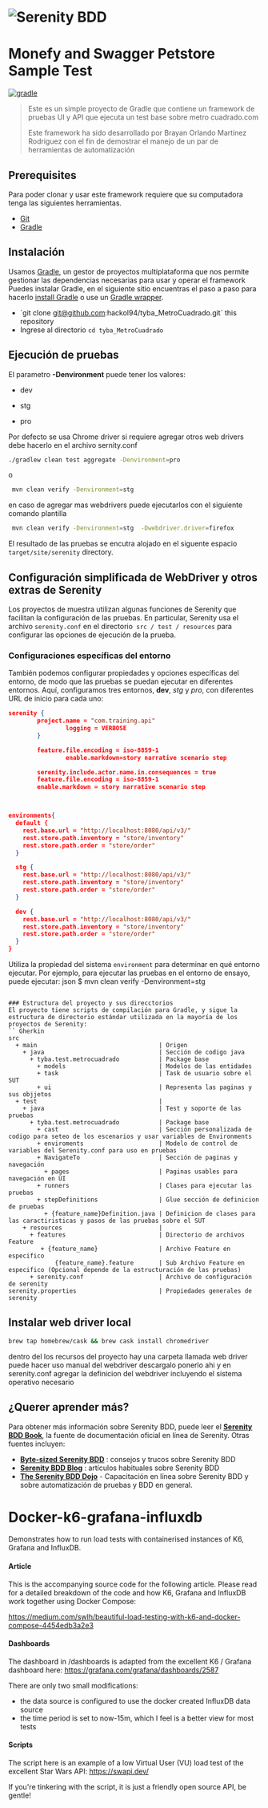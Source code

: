 # ![Serenity BDD](https://www.seekpng.com/png/detail/352-3521980_serenity-logo-serenity-bdd-logo.png "Logo Title Text 1")

# Monefy and Swagger Petstore Sample Test

[![gradle](https://img.shields.io/badge/gradle-v6.5.X-yellow.svg)](https://gradle.org/install/)


>Este es un simple proyecto de Gradle que contiene un framework de pruebas UI y API que ejecuta un test base sobre metro cuadrado.com 
>
>Este framework ha sido desarrollado por Brayan Orlando Martinez Rodriguez con el fin de demostrar el manejo de un par de herramientas de automatización

## Prerequisites

Para poder clonar y usar este framework requiere que su computadora tenga las siguientes herramientas.

* [Git](http://git-scm.com/)
* [Gradle](https://gradle.org)


## Instalación

Usamos [Gradle](http://www.gradle.org), un gestor de proyectos multiplataforma que nos permite gestionar las dependencias necesarias para usar y operar el framework
Puedes instalar Gradle, en el siguiente sitio encuentras el paso a paso para hacerlo [install Gradle](http://www.gradle.org/installation) o use un [Gradle wrapper](http://www.gradle.org/docs/current/userguide/gradle_wrapper.html).

* ´git clone git@github.com:hackol94/tyba_MetroCuadrado.git` this repository
* Ingrese al directorio `cd tyba_MetroCuadrado`

##  Ejecución de pruebas

El parametro **-Denvironment** puede tener los valores:

* dev
- stg
+ pro

Por defecto se usa Chrome driver si requiere agregar otros web drivers debe hacerlo en el archivo sernity.conf

```bash
./gradlew clean test aggregate -Denvironment=pro
```
o 
```bash
 mvn clean verify -Denvironment=stg 
```

en caso de agregar mas webdrivers puede ejecutarlos con el siguiente comando plantilla

```bash
 mvn clean verify -Denvironment=stg  -Dwebdriver.driver=firefox
```
El resultado de las pruebas se encutra alojado en el siguente espacio `target/site/serenity` directory.

## Configuración simplificada de WebDriver y otros extras de Serenity
Los proyectos de muestra utilizan algunas funciones de Serenity que facilitan la configuración de las pruebas. En particular, Serenity usa el archivo `serenity.conf` en el directorio` src / test / resources` para configurar las opciones de ejecución de la prueba.

### Configuraciones específicas del entorno
También podemos configurar propiedades y opciones específicas del entorno, de modo que las pruebas se puedan ejecutar en diferentes entornos. Aquí, configuramos tres entornos, __dev__, _stg_ y _pro_, con diferentes URL de inicio para cada uno:
```json
serenity {
        project.name = "com.training.api"
                logging = VERBOSE
        }

        feature.file.encoding = iso-8859-1
                enable.markdown=story narrative scenario step

        serenity.include.actor.name.in.consequences = true
        feature.file.encoding = iso-8859-1
        enable.markdown = story narrative scenario step



environments{
  default {
    rest.base.url = "http://localhost:8080/api/v3/"
    rest.store.path.inventory = "store/inventory"
    rest.store.path.order = "store/order"
  }

  stg {
    rest.base.url = "http://localhost:8080/api/v3/"
    rest.store.path.inventory = "store/inventory"
    rest.store.path.order = "store/order"
  }

  dev {
    rest.base.url = "http://localhost:8080/api/v3/"
    rest.store.path.inventory = "store/inventory"
    rest.store.path.order = "store/order"
  }
}

```

Utiliza la propiedad del sistema `environment` para determinar en qué entorno ejecutar. Por ejemplo, para ejecutar las pruebas en el entorno de ensayo, puede ejecutar:
json
$ mvn clean verify -Denvironment=stg
```

### Estructura del proyecto y sus direcctorios
El proyecto tiene scripts de compilación para Gradle, y sigue la estructura de directorio estándar utilizada en la mayoría de los proyectos de Serenity:
`` Gherkin
src
  + main                                  | Origen
    + java                                | Sección de codigo java
      + tyba.test.metrocuadrado           | Package base
        + models                          | Modelos de las entidades
        + task                            | Task de usuario sobre el SUT
        + ui                              | Representa las paginas y sus objjetos
  + test                                  |
    + java                                | Test y soporte de las pruebas
      + tyba.test.metrocuadrado           | Package base
        + cast                            | Sección personalizada de codigo para seteo de los escenarios y usar variables de Environments 
        + enviroments                     | Modelo de control de variables del Serenity.conf para uso en pruebas
        + NavigateTo                      | Sección de paginas y navegación
          + pages                         | Paginas usables para navegación en UI
        + runners                         | Clases para ejecutar las pruebas
        + stepDefinitions                 | Glue sección de definicion de pruebas
          + {feature_name}Definition.java | Definicion de clases para las caractiristicas y pasos de las pruebas sobre el SUT 
    + resources                           |
      + features                          | Directorio de archivos Feature 
         + {feature_name}                 | Archivo Feature en especifico
             {feature_name}.feature       | Sub Archivo Feature en especifico (Opcional depende de la estructuración de las pruebas)
      + serenity.conf                     | Archivo de configuración de serenity
serenity.properties                       | Propiedades generales de serenity
```


## Instalar web driver local

```bash
brew tap homebrew/cask && brew cask install chromedriver

```

dentro del los recursos del proyecto hay una carpeta llamada web driver puede hacer uso manual del webdriver descargalo ponerlo ahi y en serenity.conf agregar la definicion del webdriver incluyendo el sistema operativo necesario


## ¿Querer aprender más?
Para obtener más información sobre Serenity BDD, puede leer el [**Serenity BDD Book**](https://serenity-bdd.github.io/theserenitybook/latest/index.html), la fuente de documentación oficial en línea de Serenity. Otras fuentes incluyen:
* **[Byte-sized Serenity BDD](https://www.youtube.com/channel/UCav6-dPEUiLbnu-rgpy7_bw/featured)** : consejos y trucos sobre Serenity BDD
* [**Serenity BDD Blog**](https://johnfergusonsmart.com/category/serenity-bdd/) : artículos habituales sobre Serenity BDD
* [**The Serenity BDD Dojo**](https://serenitydojo.teachable.com)  - Capacitación en línea sobre Serenity BDD y sobre automatización de pruebas y BDD en general.


# Docker-k6-grafana-influxdb
Demonstrates how to run load tests with containerised instances of K6, Grafana and InfluxDB.

#### Article
This is the accompanying source code for the following article. Please read for a detailed breakdown of the code and how K6, Grafana and InfluxDB work together using Docker Compose:

https://medium.com/swlh/beautiful-load-testing-with-k6-and-docker-compose-4454edb3a2e3

#### Dashboards
The dashboard in /dashboards is adapted from the excellent K6 / Grafana dashboard here:
https://grafana.com/grafana/dashboards/2587

There are only two small modifications:
* the data source is configured to use the docker created InfluxDB data source
* the time period is set to now-15m, which I feel is a better view for most tests

#### Scripts
The script here is an example of a low Virtual User (VU) load test of the excellent Star Wars API:
https://swapi.dev/

If you're tinkering with the script, it is just a friendly open source API, be gentle!
